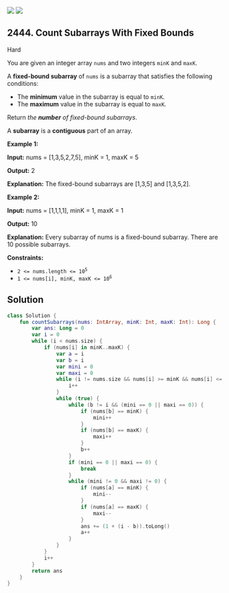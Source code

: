 [![](https://img.shields.io/github/stars/javadev/LeetCode-in-Kotlin?label=Stars&style=flat-square)](https://github.com/javadev/LeetCode-in-Kotlin)
[![](https://img.shields.io/github/forks/javadev/LeetCode-in-Kotlin?label=Fork%20me%20on%20GitHub%20&style=flat-square)](https://github.com/javadev/LeetCode-in-Kotlin/fork)

## 2444\. Count Subarrays With Fixed Bounds

Hard

You are given an integer array `nums` and two integers `minK` and `maxK`.

A **fixed-bound subarray** of `nums` is a subarray that satisfies the following conditions:

*   The **minimum** value in the subarray is equal to `minK`.
*   The **maximum** value in the subarray is equal to `maxK`.

Return _the **number** of fixed-bound subarrays_.

A **subarray** is a **contiguous** part of an array.

**Example 1:**

**Input:** nums = [1,3,5,2,7,5], minK = 1, maxK = 5

**Output:** 2

**Explanation:** The fixed-bound subarrays are [1,3,5] and [1,3,5,2].

**Example 2:**

**Input:** nums = [1,1,1,1], minK = 1, maxK = 1

**Output:** 10

**Explanation:** Every subarray of nums is a fixed-bound subarray. There are 10 possible subarrays.

**Constraints:**

*   <code>2 <= nums.length <= 10<sup>5</sup></code>
*   <code>1 <= nums[i], minK, maxK <= 10<sup>6</sup></code>

## Solution

```kotlin
class Solution {
    fun countSubarrays(nums: IntArray, minK: Int, maxK: Int): Long {
        var ans: Long = 0
        var i = 0
        while (i < nums.size) {
            if (nums[i] in minK..maxK) {
                var a = i
                var b = i
                var mini = 0
                var maxi = 0
                while (i != nums.size && nums[i] >= minK && nums[i] <= maxK) {
                    i++
                }
                while (true) {
                    while (b != i && (mini == 0 || maxi == 0)) {
                        if (nums[b] == minK) {
                            mini++
                        }
                        if (nums[b] == maxK) {
                            maxi++
                        }
                        b++
                    }
                    if (mini == 0 || maxi == 0) {
                        break
                    }
                    while (mini != 0 && maxi != 0) {
                        if (nums[a] == minK) {
                            mini--
                        }
                        if (nums[a] == maxK) {
                            maxi--
                        }
                        ans += (1 + (i - b)).toLong()
                        a++
                    }
                }
            }
            i++
        }
        return ans
    }
}
```